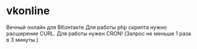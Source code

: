# vkonline
Вечный онлайн для ВКонтакте
Для работы php скрипта нужно расширение CURL.
Для работы нужен CRON! (Запрос не меньше 1 раза в 3 минуты.)
